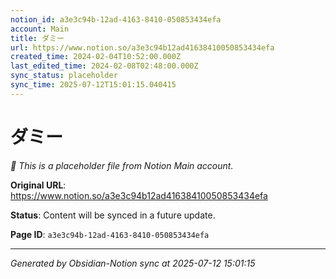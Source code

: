 ```yaml
---
notion_id: a3e3c94b-12ad-4163-8410-050853434efa
account: Main
title: ダミー
url: https://www.notion.so/a3e3c94b12ad41638410050853434efa
created_time: 2024-02-04T10:52:00.000Z
last_edited_time: 2024-02-08T02:48:00.000Z
sync_status: placeholder
sync_time: 2025-07-12T15:01:15.040415
---
```


# ダミー

*🔄 This is a placeholder file from Notion Main account.*

**Original URL**: https://www.notion.so/a3e3c94b12ad41638410050853434efa

**Status**: Content will be synced in a future update.

**Page ID**: `a3e3c94b-12ad-4163-8410-050853434efa`

---

*Generated by Obsidian-Notion sync at 2025-07-12 15:01:15*

